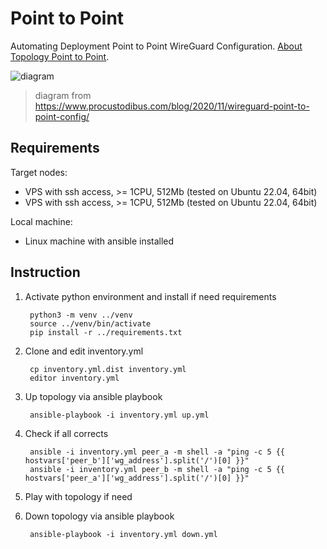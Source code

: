 # Point to Point

Automating Deployment Point to Point WireGuard Configuration. [About Topology Point to Point](https://www.procustodibus.com/blog/2020/11/wireguard-point-to-point-config/).

![diagram](https://www.procustodibus.com/images/blog/wireguard-topologies/point-to-point-complex.svg)

> diagram from https://www.procustodibus.com/blog/2020/11/wireguard-point-to-point-config/

## Requirements

Target nodes:

- VPS with ssh access, >= 1CPU, 512Mb (tested on Ubuntu 22.04, 64bit)
- VPS with ssh access, >= 1CPU, 512Mb (tested on Ubuntu 22.04, 64bit)

Local machine:

- Linux machine with ansible installed

## Instruction

1. Activate python environment and install if need requirements 
        
        python3 -m venv ../venv
        source ../venv/bin/activate
        pip install -r ../requirements.txt

2. Clone and edit inventory.yml

        cp inventory.yml.dist inventory.yml
        editor inventory.yml

3. Up topology via ansible playbook

        ansible-playbook -i inventory.yml up.yml

4. Check if all corrects

        ansible -i inventory.yml peer_a -m shell -a "ping -c 5 {{ hostvars['peer_b']['wg_address'].split('/')[0] }}"
        ansible -i inventory.yml peer_b -m shell -a "ping -c 5 {{ hostvars['peer_a']['wg_address'].split('/')[0] }}"

5. Play with topology if need

6. Down topology via ansible playbook

        ansible-playbook -i inventory.yml down.yml
